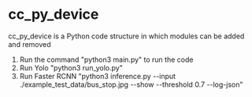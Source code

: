 # cc_py_device
cc_py_device is a Python code structure in which modules can be added and removed

1. Run the command "python3 main.py" to run the code
2. Run Yolo "python3 run_yolo.py"
3. Run Faster RCNN "python3 inference.py --input ./example_test_data/bus_stop.jpg --show --threshold 0.7 --log-json"